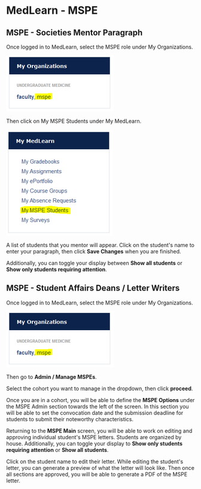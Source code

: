 # MedLearn - MSPE

## MSPE - Societies Mentor Paragraph

Once logged in to MedLearn, select the MSPE role under My Organizations.

![My Org MSPE](./images/myorgmspe.PNG)

Then click on My MSPE Students under My MedLearn. 

![MSPE Students](./images/mspestudents.PNG)

A list of students that you mentor will appear. Click on the student's name to enter your paragraph, then click **Save Changes** when you are finished. 

Additionally, you can toggle your display between **Show all students** or **Show only students requiring attention**. 

## MSPE - Student Affairs Deans / Letter Writers

Once logged in to MedLearn, select the MSPE role under My Organizations.

![My Org MSPE](./images/myorgmspe.PNG)

Then go to **Admin / Manage MSPEs**. 

Select the cohort you want to manage in the dropdown, then click **proceed**. 

Once you are in a cohort, you will be able to define the **MSPE Options** under the MSPE Admin section towards the left of the screen. In this section you will be able to set the convocation date and the submission deadline for students to submit their noteworthy characteristics. 

Returning to the **MSPE Main** screen, you will be able to work on editing and approving individual student's MSPE letters. Students are organized by house. Additionally, you can toggle your display to **Show only students requiring attention** or **Show all students**. 

Click on the student name to edit their letter. While editing the student's letter, you can generate a preview of what the letter will look like. Then once all sections are approved, you will be able to generate a PDF of the MSPE letter. 
